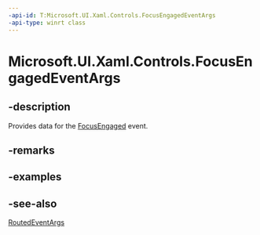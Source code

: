 ```yaml
---
-api-id: T:Microsoft.UI.Xaml.Controls.FocusEngagedEventArgs
-api-type: winrt class
---
```


<!-- Class syntax.
public class FocusEngagedEventArgs : Windows.UI.Xaml.RoutedEventArgs, Windows.UI.Xaml.Controls.IFocusEngagedEventArgs, Windows.UI.Xaml.Controls.IFocusEngagedEventArgs2
-->

# Microsoft.UI.Xaml.Controls.FocusEngagedEventArgs

## -description
Provides data for the [FocusEngaged](control_focusengaged.md) event.

## -remarks

## -examples

## -see-also
[RoutedEventArgs](../microsoft.ui.xaml/routedeventargs.md)
